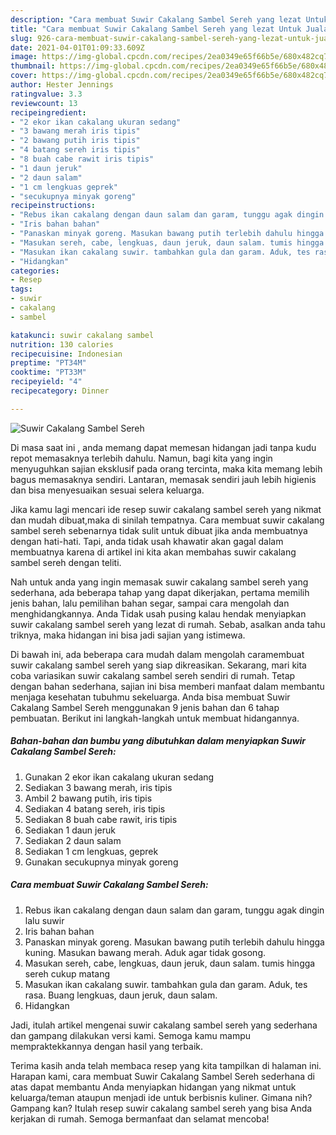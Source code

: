 ```yaml
---
description: "Cara membuat Suwir Cakalang Sambel Sereh yang lezat Untuk Jualan"
title: "Cara membuat Suwir Cakalang Sambel Sereh yang lezat Untuk Jualan"
slug: 926-cara-membuat-suwir-cakalang-sambel-sereh-yang-lezat-untuk-jualan
date: 2021-04-01T01:09:33.609Z
image: https://img-global.cpcdn.com/recipes/2ea0349e65f66b5e/680x482cq70/suwir-cakalang-sambel-sereh-foto-resep-utama.jpg
thumbnail: https://img-global.cpcdn.com/recipes/2ea0349e65f66b5e/680x482cq70/suwir-cakalang-sambel-sereh-foto-resep-utama.jpg
cover: https://img-global.cpcdn.com/recipes/2ea0349e65f66b5e/680x482cq70/suwir-cakalang-sambel-sereh-foto-resep-utama.jpg
author: Hester Jennings
ratingvalue: 3.3
reviewcount: 13
recipeingredient:
- "2 ekor ikan cakalang ukuran sedang"
- "3 bawang merah iris tipis"
- "2 bawang putih iris tipis"
- "4 batang sereh iris tipis"
- "8 buah cabe rawit iris tipis"
- "1 daun jeruk"
- "2 daun salam"
- "1 cm lengkuas geprek"
- "secukupnya minyak goreng"
recipeinstructions:
- "Rebus ikan cakalang dengan daun salam dan garam, tunggu agak dingin lalu suwir"
- "Iris bahan bahan"
- "Panaskan minyak goreng. Masukan bawang putih terlebih dahulu hingga kuning. Masukan bawang merah. Aduk agar tidak gosong."
- "Masukan sereh, cabe, lengkuas, daun jeruk, daun salam. tumis hingga sereh cukup matang"
- "Masukan ikan cakalang suwir. tambahkan gula dan garam. Aduk, tes rasa. Buang lengkuas, daun jeruk, daun salam."
- "Hidangkan"
categories:
- Resep
tags:
- suwir
- cakalang
- sambel

katakunci: suwir cakalang sambel 
nutrition: 130 calories
recipecuisine: Indonesian
preptime: "PT34M"
cooktime: "PT33M"
recipeyield: "4"
recipecategory: Dinner

---
```



![Suwir Cakalang Sambel Sereh](https://img-global.cpcdn.com/recipes/2ea0349e65f66b5e/680x482cq70/suwir-cakalang-sambel-sereh-foto-resep-utama.jpg)

Di masa  saat ini , anda memang dapat memesan hidangan jadi tanpa kudu repot memasaknya terlebih dahulu. Namun, bagi kita yang ingin menyuguhkan sajian eksklusif pada orang tercinta, maka kita memang lebih bagus memasaknya sendiri. Lantaran, memasak sendiri jauh lebih higienis dan bisa menyesuaikan sesuai selera keluarga.

Jika kamu lagi mencari ide resep suwir cakalang sambel sereh yang nikmat dan mudah dibuat,maka di sinilah tempatnya. Cara membuat suwir cakalang sambel sereh  sebenarnya tidak sulit untuk dibuat jika anda membuatnya dengan hati-hati. Tapi, anda tidak usah khawatir akan gagal dalam membuatnya 
karena di artikel ini kita akan membahas suwir cakalang sambel sereh dengan teliti.  



Nah untuk anda yang ingin memasak suwir cakalang sambel sereh yang sederhana, ada beberapa tahap yang dapat dikerjakan, pertama memilih jenis bahan, lalu pemilihan bahan segar, sampai cara mengolah dan menghidangkannya. Anda Tidak usah pusing kalau hendak menyiapkan suwir cakalang sambel sereh yang lezat di rumah. Sebab, asalkan anda  tahu triknya, maka hidangan ini bisa jadi sajian yang istimewa.

Di bawah ini, ada beberapa cara mudah dalam mengolah caramembuat suwir cakalang sambel sereh yang siap dikreasikan. Sekarang, mari kita coba variasikan suwir cakalang sambel sereh sendiri di rumah. Tetap dengan bahan sederhana, sajian ini bisa memberi manfaat dalam membantu menjaga kesehatan tubuhmu sekeluarga. Anda bisa membuat Suwir Cakalang Sambel Sereh menggunakan 9 jenis bahan dan 6 tahap pembuatan. Berikut ini langkah-langkah untuk membuat hidangannya.

<!--inarticleads1-->

##### Bahan-bahan dan bumbu yang dibutuhkan dalam menyiapkan Suwir Cakalang Sambel Sereh:

1. Gunakan 2 ekor ikan cakalang ukuran sedang
1. Sediakan 3 bawang merah, iris tipis
1. Ambil 2 bawang putih, iris tipis
1. Sediakan 4 batang sereh, iris tipis
1. Sediakan 8 buah cabe rawit, iris tipis
1. Sediakan 1 daun jeruk
1. Sediakan 2 daun salam
1. Sediakan 1 cm lengkuas, geprek
1. Gunakan secukupnya minyak goreng




<!--inarticleads2-->

##### Cara membuat Suwir Cakalang Sambel Sereh:

1. Rebus ikan cakalang dengan daun salam dan garam, tunggu agak dingin lalu suwir
1. Iris bahan bahan
1. Panaskan minyak goreng. Masukan bawang putih terlebih dahulu hingga kuning. Masukan bawang merah. Aduk agar tidak gosong.
1. Masukan sereh, cabe, lengkuas, daun jeruk, daun salam. tumis hingga sereh cukup matang
1. Masukan ikan cakalang suwir. tambahkan gula dan garam. Aduk, tes rasa. Buang lengkuas, daun jeruk, daun salam.
1. Hidangkan




Jadi, itulah artikel mengenai  suwir cakalang sambel sereh  yang sederhana dan gampang dilakukan versi kami. Semoga kamu mampu mempraktekkannya dengan hasil yang terbaik. 

Terima kasih anda telah membaca resep yang kita tampilkan di halaman ini. Harapan kami, cara membuat  Suwir Cakalang Sambel Sereh sederhana di atas dapat membantu Anda menyiapkan hidangan yang nikmat untuk keluarga/teman ataupun menjadi ide untuk berbisnis kuliner. Gimana nih? Gampang kan? Itulah resep suwir cakalang sambel sereh yang bisa Anda kerjakan di rumah. Semoga bermanfaat dan selamat mencoba!

